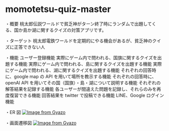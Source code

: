 # momotetsu-quiz-master

・概要
桃太郎伝説ワールドで貧乏神がターン終了時にランダムで出題してくる、国か島か湖に関するクイズの対策アプリです。

・ターゲット
桃太郎電鉄ワールドを定期的にやる機会があるが、貧乏神のクイズに正答できない人

・機能
ユーザー登録機能
実際にゲーム内で問われる、国旗に関するクイズを出題する機能
実際にゲーム内で問われる、島に関するクイズを出題する機能
実際にゲーム内で問われる、湖に関するクイズを出題する機能
それぞれの回答時に、google map の API を用いて場所を教示する機能
それぞれの回答時に、openAI API を用いてその国（国旗）・島・湖について説明する機能
それぞれの解答結果を記録する機能
各ユーザーが間違えた問題を記録し、それらのみを再度復習できる機能
回答結果を twitter で投稿できる機能
LINE、Google ログイン機能

・ER 図
[![Image from Gyazo](https://i.gyazo.com/8fcf0f6ee9cce91050eb8a23b27aacca.png)](https://gyazo.com/8fcf0f6ee9cce91050eb8a23b27aacca)

・画面遷移図
[![Image from Gyazo](https://i.gyazo.com/23a37b6bdf782a0b43edeba0a1c05879.jpg)](https://gyazo.com/23a37b6bdf782a0b43edeba0a1c05879)
